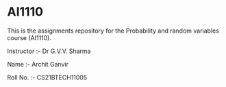 # AI1110
This is the assignments repository for the Probability and random variables course (AI1110).

Instructor :- Dr G.V.V. Sharma



Name :- Archit Ganvir

Roll No. :- CS21BTECH11005
